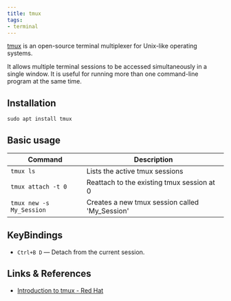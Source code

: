 ```yaml
---
title: tmux
tags:
- terminal
---
```



[tmux](https://github.com/tmux/tmux/wiki) is an open-source terminal multiplexer for Unix-like operating systems. 
<!--more-->
It allows multiple terminal sessions to be accessed simultaneously in a single window. 
It is useful for running more than one command-line program at the same time.

## Installation

```shell
sudo apt install tmux
```

## Basic usage

| Command | Description |
| --- | --- | 
| `tmux ls` | Lists the active tmux sessions |
| `tmux attach -t 0` | Reattach to the existing tmux session at 0 | 
| `tmux new -s My_Session`| Creates a new tmux session called 'My_Session' |

## KeyBindings
* `Ctrl+B D` — Detach from the current session.


## Links & References

* [Introduction to tmux - Red Hat](https://www.redhat.com/sysadmin/introduction-tmux-linux)
